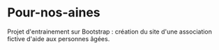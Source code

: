 # Pour-nos-aines
Projet d'entrainement sur Bootstrap : création du site d'une association fictive d'aide aux personnes âgées.
